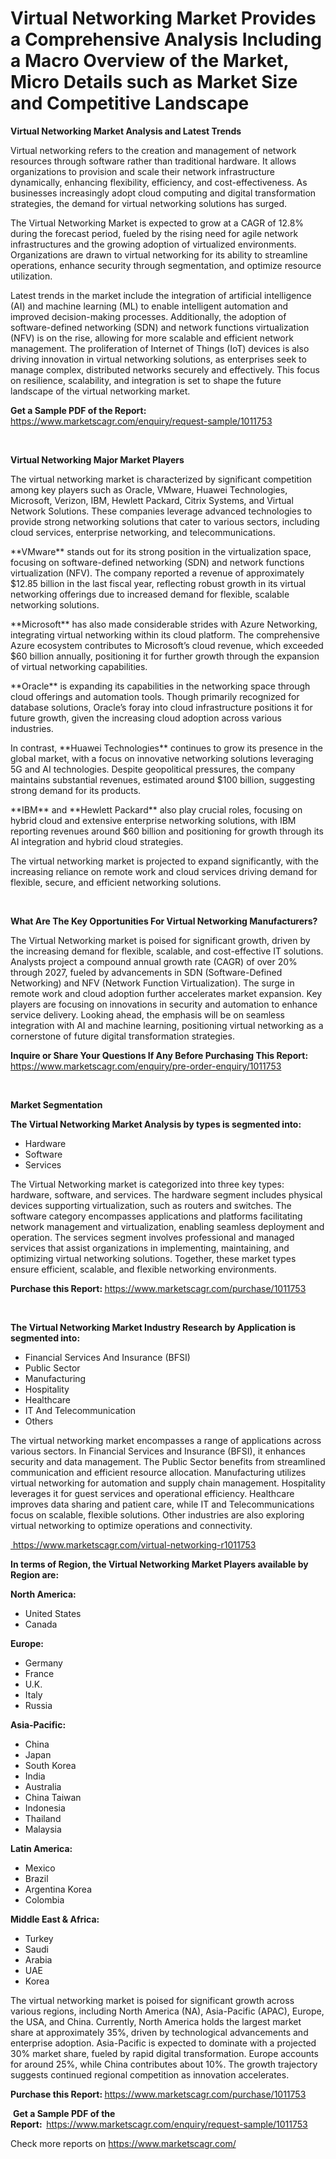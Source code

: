 <p><h1>Virtual Networking Market Provides a Comprehensive Analysis Including a Macro Overview of the Market, Micro Details such as Market Size and Competitive Landscape</h1></p><p><strong>Virtual Networking Market Analysis and Latest Trends</strong></p>
<p><p>Virtual networking refers to the creation and management of network resources through software rather than traditional hardware. It allows organizations to provision and scale their network infrastructure dynamically, enhancing flexibility, efficiency, and cost-effectiveness. As businesses increasingly adopt cloud computing and digital transformation strategies, the demand for virtual networking solutions has surged.</p><p>The Virtual Networking Market is expected to grow at a CAGR of 12.8% during the forecast period, fueled by the rising need for agile network infrastructures and the growing adoption of virtualized environments. Organizations are drawn to virtual networking for its ability to streamline operations, enhance security through segmentation, and optimize resource utilization.</p><p>Latest trends in the market include the integration of artificial intelligence (AI) and machine learning (ML) to enable intelligent automation and improved decision-making processes. Additionally, the adoption of software-defined networking (SDN) and network functions virtualization (NFV) is on the rise, allowing for more scalable and efficient network management. The proliferation of Internet of Things (IoT) devices is also driving innovation in virtual networking solutions, as enterprises seek to manage complex, distributed networks securely and effectively. This focus on resilience, scalability, and integration is set to shape the future landscape of the virtual networking market.</p></p>
<p><strong>Get a Sample PDF of the Report:&nbsp;</strong> <a href="https://www.marketscagr.com/enquiry/request-sample/1011753?utm_campaign=2778&utm_medium=2&utm_source=Github&utm_content=ia&utm_term=05032025&utm_id=virtual-networking">https://www.marketscagr.com/enquiry/request-sample/1011753</a></p>
<p>&nbsp;</p>
<p><strong>Virtual Networking Major Market Players</strong></p>
<p><p>The virtual networking market is characterized by significant competition among key players such as Oracle, VMware, Huawei Technologies, Microsoft, Verizon, IBM, Hewlett Packard, Citrix Systems, and Virtual Network Solutions. These companies leverage advanced technologies to provide strong networking solutions that cater to various sectors, including cloud services, enterprise networking, and telecommunications.</p><p>**VMware** stands out for its strong position in the virtualization space, focusing on software-defined networking (SDN) and network functions virtualization (NFV). The company reported a revenue of approximately $12.85 billion in the last fiscal year, reflecting robust growth in its virtual networking offerings due to increased demand for flexible, scalable networking solutions.</p><p>**Microsoft** has also made considerable strides with Azure Networking, integrating virtual networking within its cloud platform. The comprehensive Azure ecosystem contributes to Microsoft’s cloud revenue, which exceeded $60 billion annually, positioning it for further growth through the expansion of virtual networking capabilities.</p><p>**Oracle** is expanding its capabilities in the networking space through cloud offerings and automation tools. Though primarily recognized for database solutions, Oracle’s foray into cloud infrastructure positions it for future growth, given the increasing cloud adoption across various industries.</p><p>In contrast, **Huawei Technologies** continues to grow its presence in the global market, with a focus on innovative networking solutions leveraging 5G and AI technologies. Despite geopolitical pressures, the company maintains substantial revenues, estimated around $100 billion, suggesting strong demand for its products.</p><p>**IBM** and **Hewlett Packard** also play crucial roles, focusing on hybrid cloud and extensive enterprise networking solutions, with IBM reporting revenues around $60 billion and positioning for growth through its AI integration and hybrid cloud strategies.</p><p>The virtual networking market is projected to expand significantly, with the increasing reliance on remote work and cloud services driving demand for flexible, secure, and efficient networking solutions.</p></p>
<p>&nbsp;</p>
<p><strong>What Are The Key Opportunities For Virtual Networking Manufacturers?</strong></p>
<p><p>The Virtual Networking market is poised for significant growth, driven by the increasing demand for flexible, scalable, and cost-effective IT solutions. Analysts project a compound annual growth rate (CAGR) of over 20% through 2027, fueled by advancements in SDN (Software-Defined Networking) and NFV (Network Function Virtualization). The surge in remote work and cloud adoption further accelerates market expansion. Key players are focusing on innovations in security and automation to enhance service delivery. Looking ahead, the emphasis will be on seamless integration with AI and machine learning, positioning virtual networking as a cornerstone of future digital transformation strategies.</p></p>
<p><strong>Inquire or Share Your Questions If Any Before Purchasing This Report:</strong> <a href="https://www.marketscagr.com/enquiry/pre-order-enquiry/1011753?utm_campaign=2778&utm_medium=2&utm_source=Github&utm_content=ia&utm_term=05032025&utm_id=virtual-networking">https://www.marketscagr.com/enquiry/pre-order-enquiry/1011753</a></p>
<p>&nbsp;</p>
<p><strong>Market Segmentation</strong></p>
<p><strong>The Virtual Networking Market Analysis by types is segmented into:</strong></p>
<p><ul><li>Hardware</li><li>Software</li><li>Services</li></ul></p>
<p><p>The Virtual Networking market is categorized into three key types: hardware, software, and services. The hardware segment includes physical devices supporting virtualization, such as routers and switches. The software category encompasses applications and platforms facilitating network management and virtualization, enabling seamless deployment and operation. The services segment involves professional and managed services that assist organizations in implementing, maintaining, and optimizing virtual networking solutions. Together, these market types ensure efficient, scalable, and flexible networking environments.</p></p>
<p><strong>Purchase this Report:&nbsp;</strong><a href="https://www.marketscagr.com/purchase/1011753?utm_campaign=2778&utm_medium=2&utm_source=Github&utm_content=ia&utm_term=05032025&utm_id=virtual-networking">https://www.marketscagr.com/purchase/1011753</a></p>
<p>&nbsp;</p>
<p><strong>The Virtual Networking Market Industry Research by Application is segmented into:</strong></p>
<p><ul><li>Financial Services And Insurance (BFSI)</li><li>Public Sector</li><li>Manufacturing</li><li>Hospitality</li><li>Healthcare</li><li>IT And Telecommunication</li><li>Others</li></ul></p>
<p><p>The virtual networking market encompasses a range of applications across various sectors. In Financial Services and Insurance (BFSI), it enhances security and data management. The Public Sector benefits from streamlined communication and efficient resource allocation. Manufacturing utilizes virtual networking for automation and supply chain management. Hospitality leverages it for guest services and operational efficiency. Healthcare improves data sharing and patient care, while IT and Telecommunications focus on scalable, flexible solutions. Other industries are also exploring virtual networking to optimize operations and connectivity.</p></p>
<p><a href="https://www.marketscagr.com/virtual-networking-r1011753?utm_campaign=2778&utm_medium=2&utm_source=Github&utm_content=ia&utm_term=05032025&utm_id=virtual-networking">&nbsp;https://www.marketscagr.com/virtual-networking-r1011753</a></p>
<p><strong>In terms of Region, the Virtual Networking Market Players available by Region are:</strong></p>
<p>
    <p> <strong> North America: </strong>
        <ul>
            <li>United States</li>
            <li>Canada</li>
        </ul>
        </p> 
    <p> <strong> Europe: </strong>
        <ul>
            <li>Germany</li>
            <li>France</li>
            <li>U.K.</li>
            <li>Italy</li>
            <li>Russia</li>
        </ul>
        </p> 
    <p> <strong> Asia-Pacific: </strong>
        <ul>
            <li>China</li>
            <li>Japan</li>
            <li>South Korea</li>
            <li>India</li>
            <li>Australia</li>
            <li>China Taiwan</li>
            <li>Indonesia</li>
            <li>Thailand</li>
            <li>Malaysia</li>
        </ul>
        </p> 
    <p> <strong> Latin America: </strong>
        <ul>
            <li>Mexico</li>
            <li>Brazil</li>
            <li>Argentina Korea</li>
            <li>Colombia</li>
        </ul>
        </p> 
    <p> <strong> Middle East & Africa: </strong>
        <ul>
            <li>Turkey</li>
            <li>Saudi</li>
            <li>Arabia</li>
            <li>UAE</li>
            <li>Korea</li>
        </ul>
    </p>
    </p>
<p><p>The virtual networking market is poised for significant growth across various regions, including North America (NA), Asia-Pacific (APAC), Europe, the USA, and China. Currently, North America holds the largest market share at approximately 35%, driven by technological advancements and enterprise adoption. Asia-Pacific is expected to dominate with a projected 30% market share, fueled by rapid digital transformation. Europe accounts for around 25%, while China contributes about 10%. The growth trajectory suggests continued regional competition as innovation accelerates.</p></p>
<p><strong>Purchase this Report: </strong><a href="https://www.marketscagr.com/purchase/1011753?utm_campaign=2778&utm_medium=2&utm_source=Github&utm_content=ia&utm_term=05032025&utm_id=virtual-networking">https://www.marketscagr.com/purchase/1011753</a></p>
<p>&nbsp;<strong>Get a Sample PDF of the Report:&nbsp;&nbsp;</strong><a href="https://www.marketscagr.com/enquiry/request-sample/1011753?utm_campaign=2778&utm_medium=2&utm_source=Github&utm_content=ia&utm_term=05032025&utm_id=virtual-networking">https://www.marketscagr.com/enquiry/request-sample/1011753</a></p>
<p><strong></strong></p>
<p>Check more reports on <a href="https://www.marketscagr.com/?utm_campaign=2778&utm_medium=2&utm_source=Github&utm_content=ia&utm_term=05032025&utm_id=virtual-networking">https://www.marketscagr.com/</a></p>